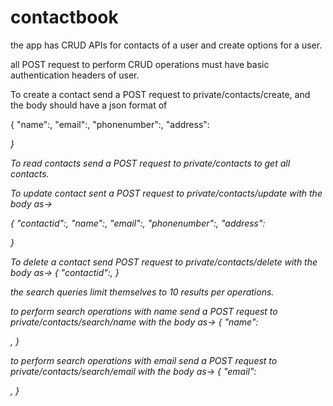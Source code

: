 # contactbook

the app has CRUD APIs for contacts of a user and create options for a user.

all POST request to perform CRUD operations must have basic authentication headers of user.

To create a contact send a POST request to private/contacts/create, and the body should have a json format of

{
	"name":<Name>,
	"email":<email>,
	"phonenumber":<Phone number>,
	"address":<address>
}

To read contacts send a POST request to private/contacts to get all contacts.
  
To update contact sent a POST request to private/contacts/update with the body as->
  
{
  "contactid":<the _id parameter received on querying the database>,
	"name":<Name>,
	"email":<email>,
	"phonenumber":<Phone number>,
	"address":<address>
}
  
To delete a contact send POST request to private/contacts/delete with the body as->
{
  "contactid":<the _id parameter received on querying the database>,
}
  
the search queries limit themselves to 10 results per operations.

to perform search operations with name send a POST request to private/contacts/search/name with the body as->
{
  "name":<search parameters>,
}
  
to perform search operations with email send a POST request to private/contacts/search/email with the body as->
{
  "email":<search parameters>,
}
